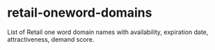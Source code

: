 # retail-oneword-domains
List of Retail one word domain names with availability, expiration date, attractiveness, demand score.
